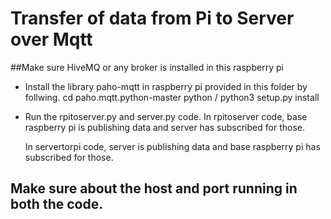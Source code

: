 # Transfer of data from Pi to Server over Mqtt

##Make sure HiveMQ or any broker is installed in this raspberry pi

* Install the library paho-mqtt in raspberry pi provided in this folder by follwing.
cd paho.mqtt.python-master
python / python3 setup.py install

* Run the rpitoserver.py and server.py code.
  In rpitoserver code, base raspberry pi is publishing data and server has subscribed for those.

  In servertorpi code, server is publishing data and base raspberry pi has subscribed for those.


## Make sure about the host and port running in both the code.

